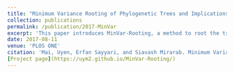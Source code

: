 ```yaml
---
title: "Minimum Variance Rooting of Phylogenetic Trees and Implications for Species Tree Reconstruction"
collection: publications
permalink: /publication/2017-MinVar
excerpt: 'This paper introduces MinVar-Rooting, a method to root the tree at the point that minimizes the variance of the root to tip distances, and a linear-time algorithm to find the MinVar point.'
date: 2017-08-11
venue: 'PLOS ONE'
citation: 'Mai, Uyen, Erfan Sayyari, and Siavash Mirarab. Minimum Variance Rooting of Phylogenetic Trees and Implications for Species Tree Reconstruction. Edited by Gabriel Moreno-Hagelsieb. PLOS ONE 12, no. 8 (2017): e0182238.'
[Project page](https://uym2.github.io/MinVar-Rooting/)
---
```

